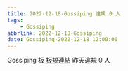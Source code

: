 ```yaml
---
title: 2022-12-18-Gossiping 違規 0 人
tags:
    - Gossiping
abbrlink: 2022-12-18-Gossiping
date: Gossiping-2022-12-18 12:00:00
---
```

Gossiping 板 [板規連結](https://www.ptt.cc/bbs/Gossiping/M.1637425085.A.07D.html)
昨天違規 0 人
